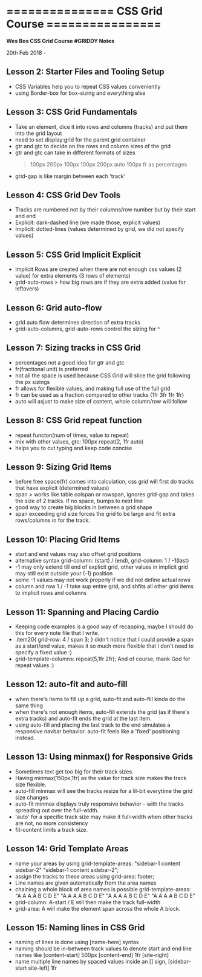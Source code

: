 =============== CSS Grid Course ================
=========

<b>Wes Bos CSS Grid Course #GRIDDY Notes</b>

20th Feb 2018 - 

## Lesson 2: Starter Files and Tooling Setup
- CSS Variables help you to repeat CSS values conveniently
- using Border-box for box-sizing and everything else

## Lesson 3: CSS Grid Fundamentals
- Take an element, dice it into rows and columns (tracks) and put them into the grid layout
- need to set display:grid for the parent grid container
- gtr and gtc to decide on the rows and column sizes of the grid
- gtr and gtc can take in different formats of sizes
  > 100px 200px 100px
  > 100px 200px auto 100px
  > fr as percentages
- grid-gap is like margin between each 'track'

## Lesson 4: CSS Grid Dev Tools
- Tracks are numbered not by their columns/row number but by their start and end
- Explicit: dark-dashed line (we made those, explicit values)
- Implicit: dotted-lines (values determined by grid, we did not specify values)

## Lesson 5: CSS Grid Implicit Explicit
- Implicit Rows are created when there are not enough css values (2 value) for extra elements (3 rows of elements)
- grid-auto-rows > how big rows are if they are extra added (value for leftovers)

## Lesson 6: Grid auto-flow
- grid auto flow determines direction of extra tracks
- grid-auto-columns, grid-auto-rows control the sizing for ^

## Lesson 7: Sizing tracks in CSS Grid
- percentages not a good idea for gtr and gtc
- fr(fractional unit) is preferred
- not all the space is used because CSS Grid will slice the grid following the px sizings
- fr allows for flexible values, and making full use of the full grid
- fr can be used as a fraction compared to other tracks (1fr 3fr 1fr 1fr)
- auto will asjust to make size of content, whole column/row will follow

## Lesson 8: CSS Grid repeat function
- repeat functon(num of times, value to repeat)
- mix with other values, gtc: 100px repeat(2, 1fr auto)
- helps you to cut typing and keep code concise

## Lesson 9: Sizing Grid Items
- before free space(fr) comes into calculation, css grid will first do tracks that have explicit (determined values)
- span > works like table colspan or rowspan, ignores grid-gap and takes the size of 2 tracks. If no space, bumps to next line
- good way to create big blocks in between a grid shape
- span exceeding grid size forces the grid to be large and fit extra rows/columns in for the track.

## Lesson 10: Placing Grid Items
- start and end values may also offset grid positions
- alternative syntax grid-column: (start) / (end), grid-column: 1 / -1(last)
- -1 may only extend till end of explicit grid, other values in implicit grid may still exist outside your (-1) position
- some -1 values may not work properly if we did not define actual rows
- column and row 1 / -1 take sup entire grid, and shfits all other grid items to implicit rows and columns

## Lesson 11: Spanning and Placing Cardio
- Keeping code examples is a good way of recapping, maybe I should do this for every note file that I write.
- .item20{ grid-row: 4 / span 3; } didn't notice that I could provide a span as a start/end value, makes it so much more flexible that I don't need to specify a fixed value :)
- grid-template-columns: repeat(5,1fr 2fr); And of course, thank God for repeat values :)

## Lesson 12: auto-fit and auto-fill
- when there's items to fill up a grid, auto-fit and auto-fill kinda do the same thing
- when there's not enough items, auto-fill extends the grid (as if there's extra tracks) and auto-fit ends the grid at the last item.
- using auto-fill and placing the last track to the end simulates a responsive navbar behavior. auto-fit feels like a 'fixed' positioning instead.

## Lesson 13: Using minmax() for Responsive Grids
- Sometimes text get too big for their track sizes.
- Having minmax(150px,1fr) as the value for track size makes the track size flexible.
- auto-fill minmax will see the tracks resize for a lil-bit everytime the grid size changes
- auto-fit minmax displays truly responsive behavior -  with the tracks spreading out over the full-width.
- 'auto' for a specific track size may make it full-width when other tracks are not, no more consistency
- fit-content limits a track size.

## Lesson 14: Grid Template Areas
- name your areas by using grid-template-areas: "sidebar-1 content sidebar-2" "sidebar-1 content sidebar-2";
- assign the tracks to these areas using
grid-area: footer;
- Line names are given automatically from the area names
- chaining a whole block of area names is possible grid-template-areas:
        "A A A A B C D E"
        "A A A A B C D E"
        "A A A A B C D E"
        "A A A A B C D E"
- grid-column: A-start / E will then make the track full-width
- grid-area: A will make the element span across the whole A block.

## Lesson 15: Naming lines in CSS Grid
- naming of lines is done using [name-here] syntax
- naming should be in-between track values to denote start and end line names like [content-start] 500px [content-end] 1fr [site-right]
- name multiple line names by spaced values inside an [] sign, [sidebar-start site-left] 1fr

